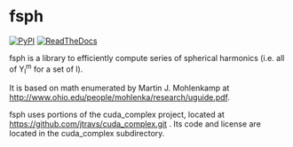 # fsph

[![PyPI](https://img.shields.io/pypi/v/fsph.svg?style=flat)](https://pypi.org/project/fsph/)
[![ReadTheDocs](https://img.shields.io/readthedocs/fsph.svg?style=flat)](https://fsph.readthedocs.io/en/latest/)

fsph is a library to efficiently compute series of spherical harmonics (i.e. all of Y<sub>l</sub><sup>m</sup> for a set of l).

It is based on math enumerated by Martin J. Mohlenkamp at http://www.ohio.edu/people/mohlenka/research/uguide.pdf.

fsph uses portions of the cuda_complex project, located at
https://github.com/jtravs/cuda_complex.git . Its code and license are
located in the cuda_complex subdirectory.